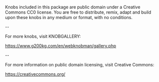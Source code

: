 Knobs included in this package are public domain under a Creative Commons CC0 license. You are free to distribute, remix, adapt and build upon these knobs in any medium or format, with no conditions.

--

For more knobs, visit KNOBGALLERY:

https://www.g200kg.com/en/webknobman/gallery.php

--

For more information on public domain licensing, visit Creative Commons:

https://creativecommons.org/





